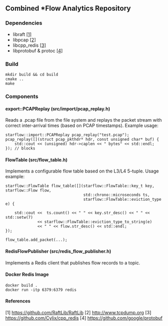 
## Combined *Flow Analytics Repository

### Dependencies

* libraft [[1]](https://github.com/RaftLib/RaftLib)
* libpcap [[2]](http://www.tcpdump.org)
* libcpp_redis [[3]](https://github.com/Cylix/cpp_redis)
* libprotobuf & protoc [[4]](https://github.com/google/protobuf)

### Build

    mkdir build && cd build
    cmake ..
    make

### Components

#### export::PCAPReplay (src/import/pcap_replay.h)

Reads a .pcap file from the file system and replays the packet stream with correct inter-arrival 
times (based on PCAP timestamps). Example usage:

	starflow::import::PCAPReplay pcap_replay("test.pcap");
	pcap_replay([](struct pcap_pkthdr* hdr, const unsigned char* buf) {
		std::cout << (unsigned) hdr->caplen << " bytes" << std::endl;
	}); // blocks

#### FlowTable (src/flow_table.h)

Implements a configurable flow table based on the L3/L4 5-tuple. Usage example:

	starflow::FlowTable flow_table([](starflow::FlowTable::key_t key, starflow::Flow flow,
									  std::chrono::microseconds ts,
									  starflow::FlowTable::eviction_type e) {

		std::cout <<  ts.count() << " " << key.str_desc() << " " << std::setw(7)
				  << starflow::FlowTable::eviction_type_to_string(e)
				  << " " << flow.str_desc() << std::endl;
	});
	
	flow_table.add_packet(...);
	
	
#### RedisFlowPublisher (src/redis_flow_publisher.h)

Implements a Redis client that publishes flow records to a topic.

#### Docker Redis Image
        
    docker build .
    docker run -itp 6379:6379 redis

#### References

[1] https://github.com/RaftLib/RaftLib
[2] http://www.tcpdump.org
[3] https://github.com/Cylix/cpp_redis
[4] https://github.com/google/protobuf